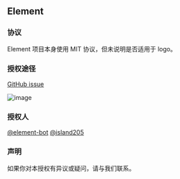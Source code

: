 ## Element

### 协议
Element 项目本身使用 MIT 协议，但未说明是否适用于 logo。

### 授权途径
[GitHub issue](https://github.com/ElemeFE/element/issues/16457)

![image](https://user-images.githubusercontent.com/10095631/60866588-4aabaf80-a25b-11e9-9873-b3c48b7f5446.png)

### 授权人
[@element-bot](https://github.com/element-bot) [@island205](https://github.com/island205)

### 声明
如果你对本授权有异议或疑问，请与我们联系。

